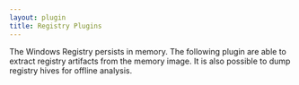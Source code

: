 ```yaml
---
layout: plugin
title: Registry Plugins
---
```


The Windows Registry persists in memory. The following plugin are able to
extract registry artifacts from the memory image. It is also possible to dump
registry hives for offline analysis.